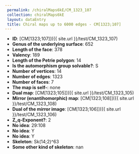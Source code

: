 ```yaml
--- 
 permalink: /chiralMaps6kE/CM_1323_107 
 collection: chiralMaps6kE
 layout: dataEntry
 title: Chiral maps up to 6000 edges - CM[1323;107]
---
```


- **ID**: [CM[1323;107]]({{ site.url }}/test/CM_1323_107)
- **Genus of the underlying surface**: 652
- **Length of the face**: 378
- **Valency**: 189
- **Length of the Petrie polygon**: 14
- **Is the automorphism group solvable?**: S
- **Number of vertices**: 14
- **Number of edges**: 1323
- **Number of faces**: 7
- **The map is self-**: none
- **Dual map**: [CM[1323;105]]({{ site.url }}/test/CM_1323_105)
- **Mirror (enantihomorphic) map**: [CM[1323;108]]({{ site.url }}/test/CM_1323_108)
- **Dual of the mirror image**: [CM[1323;106]]({{ site.url }}/test/CM_1323_106)
- **Z_q-Exponent?**: 2
- **No idea**:  29:108
- **No idea**: Y
- **No idea**: Y
- **Skeleton**: Sk(14;2)^63
- **Some other kind of skeleton**: nan
